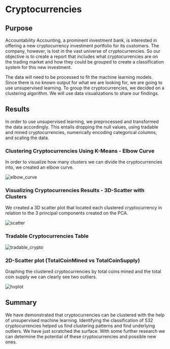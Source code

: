 # Cryptocurrencies

## Purpose

Accountability Accounting, a prominent investment bank, is interested in offering a new cryptocurrency investment portfolio for its customers. The company, however, is lost in the vast universe of cryptocurrencies. So our objective is to create a report that includes what cryptocurrencies are on the trading market and how they could be grouped to create a classification system for this new investment.

The data will need to be processed to fit the machine learning models. Since there is no known output for what we are looking for, we are going to use unsupervised learning. To group the cryptocurrencies, we decided on a clustering algorithm. We will use data visualizations to share our findings.

## Results

In order to use unsupervised learning, we preprocessed and transformed the data accordingly. This entails dropping the null values, using tradable and mined cryptocurrencies, numerically encoding categorical columns, and scaling the data.

### **Clustering Cryptocurrencies Using K-Means - Elbow Curve**

In order to visualize how many clusters we can divide the cryptocurrencies into, we created an elbow curve.

![elbow_curve](https://user-images.githubusercontent.com/95505596/165859904-54fd467f-74df-423f-b84a-13e20718f8a1.png)

### **Visualizing Cryptocurrencies Results - 3D-Scatter with Clusters**

We created a 3D scatter plot that located each clustered cryptocurrency in relation to the 3 principal components created on the PCA.

![scatter](https://user-images.githubusercontent.com/95505596/165860098-bddd5013-40a6-4eaf-9cf8-3ccd5c167fd5.png)

### **Tradable Cryptocurrencies Table**

![tradable_crypto](https://user-images.githubusercontent.com/95505596/165860266-167bdbcf-f627-4420-9d91-7e813ae773ab.png)

### **2D-Scatter plot (TotalCoinMined vs TotalCoinSupply)**

Graphing the clustered cryptocurrencies by total coins mined and the total coin supply we can clearly see two outliers.

![hvplot](https://user-images.githubusercontent.com/95505596/165860292-b2317b73-df50-42f8-93c4-95728cb3c1ca.png)

## Summary

We have demonstrated that cryptocurrencies can be clustered with the help of unsupervised machine learning. Identifying the classification of 532 cryptocurrencies helped us find clustering patterns and find underlying outliers. We have just scratched the surface. With some further research we can determine the potential of these cryptocurrencies and possible new ones.
